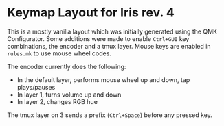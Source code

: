 # Keymap Layout for Iris rev. 4

This is a mostly vanilla layout which was initially generated using the QMK
Configurator. Some additions were made to enable `Ctrl+GUI` key combinations,
the encoder and a tmux layer. Mouse keys are enabled in `rules.mk` to use
mouse wheel codes.

The encoder currently does the following:
- In the default layer, performs mouse wheel up and down, tap plays/pauses
- In layer 1, turns volume up and down
- In layer 2, changes RGB hue

The tmux layer on 3 sends a prefix (`Ctrl+Space`) before any pressed key.
